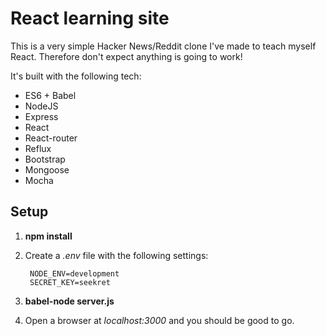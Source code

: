 React learning site
===================

This is a very simple Hacker News/Reddit clone I've made to teach myself React. Therefore don't expect anything is going to work!

It's built with the following tech:

- ES6 + Babel
- NodeJS
- Express
- React
- React-router
- Reflux
- Bootstrap
- Mongoose
- Mocha

Setup
-----

1. **npm install**
1. Create a *.env* file with the following settings:

        NODE_ENV=development
        SECRET_KEY=seekret

1. **babel-node server.js**
1. Open a browser at *localhost:3000* and you should be good to go.

